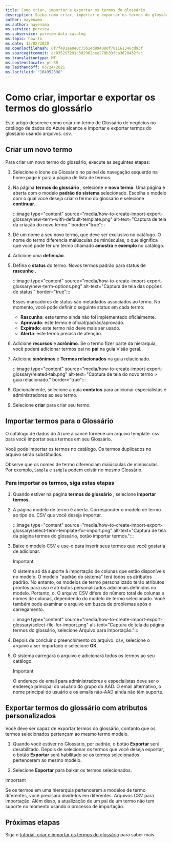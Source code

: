 ```yaml
---
title: Como criar, importar e exportar os termos do glossário
description: Saiba como criar, importar e exportar os termos do glossário no Azure alcance.
author: nayenama
ms.author: nayenama
ms.service: purview
ms.subservice: purview-data-catalog
ms.topic: how-to
ms.date: 12/02/2020
ms.openlocfilehash: 6f7f481ae0e0c75b14d894080f791161346cd93f
ms.sourcegitcommit: ac035293291c3d2962cee270b33fca3628432fac
ms.translationtype: MT
ms.contentlocale: pt-BR
ms.lasthandoff: 03/24/2021
ms.locfileid: "104952398"
---
```

# <a name="how-to-create-import-and-export-glossary-terms"></a>Como criar, importar e exportar os termos do glossário

Este artigo descreve como criar um termo de Glossário de negócios no catálogo de dados do Azure alcance e importar e exportar termos do glossário usando arquivos. csv.

## <a name="create-a-new-term"></a>Criar um novo termo

Para criar um novo termo do glossário, execute as seguintes etapas:

1. Selecione o ícone de Glossário no painel de navegação esquerdo na home page ir para a página de lista de termos.

2. Na página **termos do glossário** , selecione **+ novo termo**. Uma página é aberta com o modelo **padrão do sistema** selecionado. Escolha o modelo com o qual você deseja criar o termo do glossário e selecione **continuar**.

   :::image type="content" source="media/how-to-create-import-export-glossary/new-term-with-default-template.png" alt-text="Captura de tela da criação do novo termo." border="true":::

3. Dê um nome a seu novo termo, que deve ser exclusivo no catálogo. O nome do termo diferencia maiúsculas de minúsculas, o que significa que você pode ter um termo chamado **amostra** e **exemplo** no catálogo.

4. Adicione uma **definição**.

5. Defina o **status** do termo. Novos termos padrão para status de **rascunho** .

   :::image type="content" source="media/how-to-create-import-export-glossary/new-term-options.png" alt-text="Captura de tela das opções de status." border="true":::

   Esses marcadores de status são metadados associados ao termo. No momento, você pode definir o seguinte status em cada termo:

   - **Rascunho**: este termo ainda não foi implementado oficialmente.
   - **Aprovado**: este termo é oficial/padrão/aprovado.
   - **Expirado**: este termo não deve mais ser usado.
   - **Alerta**: este termo precisa de atenção.

6. Adicione **recursos** e **acrônimo**. Se o termo fizer parte da hierarquia, você poderá adicionar termos pai no **pai** na guia Visão geral.

7. Adicione **sinônimos** e **Termos relacionados** na guia relacionado.

   :::image type="content" source="media/how-to-create-import-export-glossary/related-tab.png" alt-text="Captura de tela do novo termo > guia relacionado." border="true":::

8. Opcionalmente, selecione a guia **contatos** para adicionar especialistas e administradores ao seu termo.

9. Selecione **criar** para criar seu termo.

## <a name="import-terms-into-the-glossary"></a>Importar termos para o Glossário

O catálogo de dados do Azure alcance fornece um arquivo template. csv para você importar seus termos em seu Glossário.

Você pode importar os termos no catálogo. Os termos duplicados no arquivo serão substituídos.

Observe que os nomes de termo diferenciam maiúsculas de minúsculas. Por exemplo, `Sample` e `saMple` podem existir no mesmo Glossário.

### <a name="to-import-terms-follow-these-steps"></a>Para importar os termos, siga estas etapas

1. Quando estiver na página **termos do glossário** , selecione **importar termos**.

2. A página modelo de termo é aberta. Corresponder o modelo de termo ao tipo de. CSV que você deseja importar.

   :::image type="content" source="media/how-to-create-import-export-glossary/select-term-template-for-import.png" alt-text="Captura de tela da página termos do glossário, botão importar termos.":::

3. Baixe o modelo CSV e use-o para inserir seus termos que você gostaria de adicionar.

   > [!Important]
   > O sistema só dá suporte à importação de colunas que estão disponíveis no modelo. O modelo "padrão do sistema" terá todos os atributos padrão.
   > No entanto, os modelos de termo personalizado terão atributos prontos para uso e atributos personalizados adicionais definidos no modelo. Portanto, o. O arquivo CSV difere do número total de colunas e nomes de colunas, dependendo do modelo de termo selecionado. Você também pode examinar o arquivo em busca de problemas após o carregamento.

   :::image type="content" source="media/how-to-create-import-export-glossary/select-file-for-import.png" alt-text="Captura de tela da página termos do glossário, selecione Arquivo para importação.":::

4. Depois de concluir o preenchimento do arquivo. csv, selecione o arquivo a ser importado e selecione **OK**.

5. O sistema carregará o arquivo e adicionará todos os termos ao seu catálogo.
 
   > [!Important]
   > O endereço de email para administradores e especialistas deve ser o endereço principal do usuário do grupo do AAD. O email alternativo, o nome principal do usuário e os emails não-AAD ainda não têm suporte. 

## <a name="export-terms-from-glossary-with-custom-attributes"></a>Exportar termos do glossário com atributos personalizados

Você deve ser capaz de exportar termos do glossário, contanto que os termos selecionados pertençam ao mesmo termo modelo.

1. Quando você estiver no Glossário, por padrão, o botão **Exportar** será desabilitado. Depois de selecionar os termos que você deseja exportar, o botão **Exportar** será habilitado se os termos selecionados pertencerem ao mesmo modelo.

2. Selecione **Exportar** para baixar os termos selecionados.

 > [!Important]
   > Se os termos em uma hierarquia pertencerem a modelos de termo diferentes, você precisará dividi-los em diferentes. Arquivos CSV para importação. Além disso, a atualização de um pai de um termo não tem suporte no momento usando o processo de importação.


## <a name="next-steps"></a>Próximas etapas

Siga o [tutorial: criar e importar os termos do glossário](tutorial-import-create-glossary-terms.md) para saber mais.
